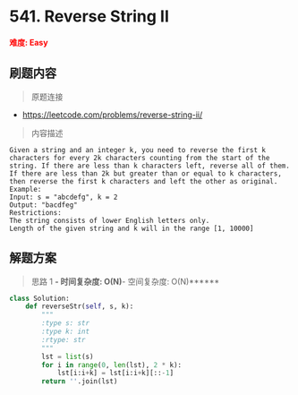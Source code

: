 # 541. Reverse String II

**<font color=red>难度: Easy</font>**

## 刷题内容

> 原题连接

* https://leetcode.com/problems/reverse-string-ii/

> 内容描述

```
Given a string and an integer k, you need to reverse the first k characters for every 2k characters counting from the start of the string. If there are less than k characters left, reverse all of them. If there are less than 2k but greater than or equal to k characters, then reverse the first k characters and left the other as original.
Example:
Input: s = "abcdefg", k = 2
Output: "bacdfeg"
Restrictions:
The string consists of lower English letters only.
Length of the given string and k will in the range [1, 10000]
```

## 解题方案

> 思路 1
******- 时间复杂度: O(N)******- 空间复杂度: O(N)******


```python
class Solution:
    def reverseStr(self, s, k):
        """
        :type s: str
        :type k: int
        :rtype: str
        """
        lst = list(s)
        for i in range(0, len(lst), 2 * k):
            lst[i:i+k] = lst[i:i+k][::-1]
        return ''.join(lst)
```
